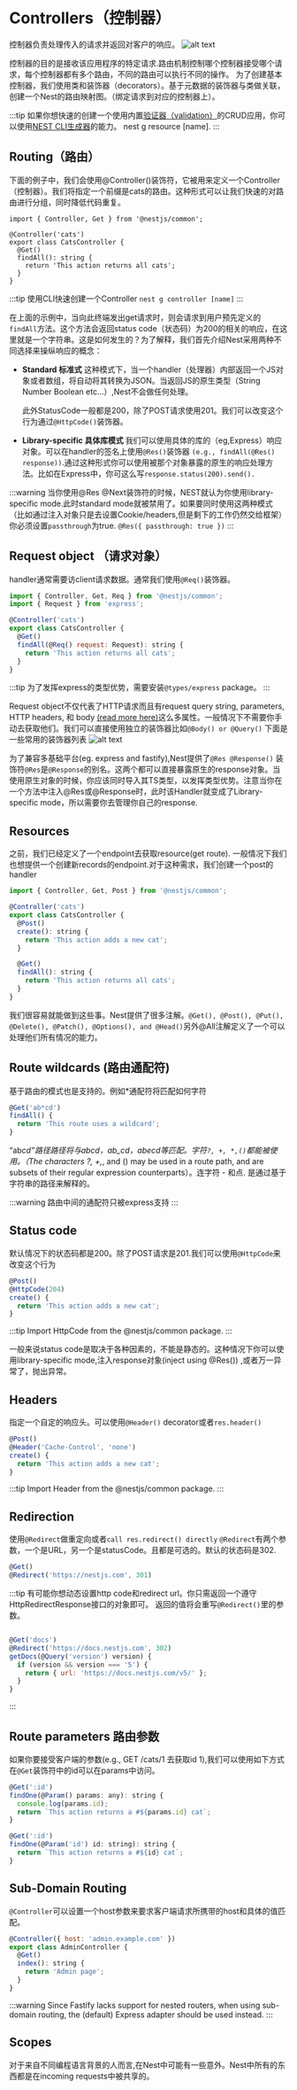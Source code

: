 # Controllers（控制器）

控制器负责处理传入的请求并返回对客户的响应。
![alt text](../images/controller.png)

控制器的目的是接收该应用程序的特定请求.路由机制控制哪个控制器接受哪个请求，每个控制器都有多个路由，不同的路由可以执行不同的操作。
为了创建基本控制器，我们使用类和装饰器（decorators）。基于元数据的装饰器与类做关联，创建一个Nest的路由映射图。（绑定请求到对应的控制器上）。

:::tip
如果你想快速的创建一个使用内置[验证器（validation）](https://docs.nestjs.com/techniques/validation)的CRUD应用，你可以使用[NEST CLI生成器](https://docs.nestjs.com/recipes/crud-generator#crud-generator)的能力。 nest g resource [name].
:::

## Routing（路由）

下面的例子中，我们会使用@Controller()装饰符，它被用来定义一个Controller（控制器）。我们将指定一个前缀是cats的路由。这种形式可以让我们快速的对路由进行分组，同时降低代码重复。

```Js
import { Controller, Get } from '@nestjs/common';

@Controller('cats')
export class CatsController {
  @Get()
  findAll(): string {
    return 'This action returns all cats';
  }
}
```

:::tip 使用CLI快速创建一个Controller
`nest g controller [name]`
:::

在上面的示例中，当向此终端发出get请求时，则会请求到用户预先定义的`findAll`方法。这个方法会返回status code（状态码）为200的相关的响应，在这里就是一个字符串。这是如何发生的？为了解释，我们首先介绍Nest采用两种不同选择来操纵响应的概念：

- **Standard 标准式**
  这种模式下，当一个handler（处理器）内部返回一个JS对象或者数组，将自动将其转换为JSON。当返回JS的原生类型（String Number Boolean etc...）,Nest不会做任何处理。

  此外StatusCode一般都是200，除了POST请求使用201。我们可以改变这个行为通过`@HttpCode()`装饰器。
- **Library-specific 具体库模式**
  我们可以使用具体的库的（eg,Express）响应对象。可以在handler的签名上使用`@Res()`装饰器 `(e.g., findAll(@Res() response))`.通过这种形式你可以使用被那个对象暴露的原生的响应处理方法。比如在Express中，你可这么写`response.status(200).send().`
  
:::warning
当你使用@Res @Next装饰符的时候，NEST就认为你使用library-specific mode.此时standard mode就被禁用了。如果要同时使用这两种模式（比如通过注入对象只是去设置Cookie/headers,但是剩下的工作仍然交给框架）你必须设置`passthrough`为true. `@Res({ passthrough: true })`
:::

## Request object （请求对象）

handler通常需要访client请求数据。通常我们使用`@Req()`装饰器。

```js
import { Controller, Get, Req } from '@nestjs/common';
import { Request } from 'express';

@Controller('cats')
export class CatsController {
  @Get()
  findAll(@Req() request: Request): string {
    return 'This action returns all cats';
  }
}
```

:::tip
为了发挥express的类型优势，需要安装`@types/express` package。
:::

Request object不仅代表了HTTP请求而且有request query string, parameters, HTTP headers, 和 body [(read more here)](https://expressjs.com/en/api.html#req)这么多属性。一般情况下不需要你手动去获取他们。我们可以直接使用独立的装饰器比如`@Body() or @Query()` 下面是一些常用的装饰器列表
![alt text](../images/decorator-list.png)

为了兼容多基础平台(eg. express and fastify),Nest提供了`@Res @Response()` 装饰符`@Res`是`@Response`的别名。这两个都可以直接暴露原生的response对象。当使用原生对象的时候，你应该同时导入其TS类型，以发挥类型优势。注意当你在一个方法中注入@Res或@Response时，此时该Handler就变成了Library-specific mode，所以需要你去管理你自己的response.

## Resources

之前，我们已经定义了一个endpoint去获取resource(get route). 一般情况下我们也想提供一个创建新records的endpoint.对于这种需求，我们创建一个post的handler

```js
import { Controller, Get, Post } from '@nestjs/common';

@Controller('cats')
export class CatsController {
  @Post()
  create(): string {
    return 'This action adds a new cat';
  }

  @Get()
  findAll(): string {
    return 'This action returns all cats';
  }
}
```

我们很容易就能做到这些事。Nest提供了很多注解。`@Get(), @Post(), @Put(), @Delete(), @Patch(), @Options(), and @Head()`另外@All注解定义了一个可以处理他们所有情况的能力。

## Route wildcards (路由通配符)

基于路由的模式也是支持的。例如*通配符将匹配如何字符

```js
@Get('ab*cd')
findAll() {
  return 'This route uses a wildcard';
}
```

“ab*cd”路径路径将与abcd，ab_cd，abecd等匹配。字符`?, +, *,()`都能被使用。（The characters ?, +,*, and () may be used in a route path, and are subsets of their regular expression counterparts）。连字符 - 和点. 是通过基于字符串的路径来解释的。

:::warning
路由中间的通配符只被express支持
:::

## Status code

默认情况下的状态码都是200。除了POST请求是201.我们可以使用`@HttpCode`来改变这个行为

```js
@Post()
@HttpCode(204)
create() {
  return 'This action adds a new cat';
}
```

:::tip
Import HttpCode from the @nestjs/common package.
:::

一般来说status code是取决于各种因素的，不能是静态的。这种情况下你可以使用library-specific mode,注入response对象(inject using @Res()) ,或者万一异常了，抛出异常。

## Headers

指定一个自定的响应头。可以使用`@Header()` decorator或者`res.header()`

```js
@Post()
@Header('Cache-Control', 'none')
create() {
  return 'This action adds a new cat';
}
```

:::tip
Import Header from the @nestjs/common package.
:::

## Redirection

使用`@Redirect`做重定向或者`call res.redirect() directly`
`@Redirect`有两个参数，一个是URL，另一个是statusCode。且都是可选的。默认的状态码是302.

```js
@Get()
@Redirect('https://nestjs.com', 301)
```

:::tip
有可能你想动态设置http code和redirect url。你只需返回一个遵守HttpRedirectResponse接口的对象即可。
返回的值将会重写`@Redirect()`里的参数。

```js

@Get('docs')
@Redirect('https://docs.nestjs.com', 302)
getDocs(@Query('version') version) {
  if (version && version === '5') {
    return { url: 'https://docs.nestjs.com/v5/' };
  }
}

```

:::

## Route parameters 路由参数

如果你要接受客户端的参数(e.g., GET /cats/1 去获取id 1),我们可以使用如下方式
在`@Get`装饰符中的id可以在params中访问。

```js
@Get(':id')
findOne(@Param() params: any): string {
  console.log(params.id);
  return `This action returns a #${params.id} cat`;
}
```

```js
@Get(':id')
findOne(@Param('id') id: string): string {
  return `This action returns a #${id} cat`;
}

```

## Sub-Domain Routing

`@Controller`可以设置一个host参数来要求客户端请求所携带的host和具体的值匹配。

```js
@Controller({ host: 'admin.example.com' })
export class AdminController {
  @Get()
  index(): string {
    return 'Admin page';
  }
}
```

:::warning
Since Fastify lacks support for nested routers, when using sub-domain routing, the (default) Express adapter should be used instead.
:::

## Scopes

对于来自不同编程语言背景的人而言,在Nest中可能有一些意外。Nest中所有的东西都是在incoming requests中被共享的。